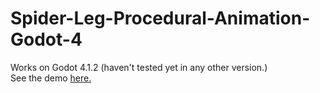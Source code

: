 # Spider-Leg-Procedural-Animation-Godot-4

Works on Godot 4.1.2 (haven't tested yet in any other version.)  
See the demo [here.](https://youtu.be/2QaSWt-IbBE?si=bohwwfVNcEOKZ4O4)
